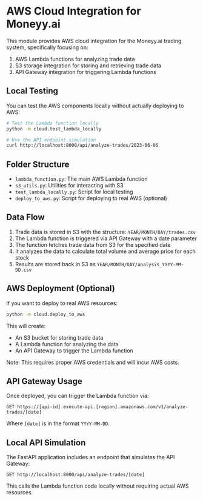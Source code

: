 # AWS Cloud Integration for Moneyy.ai

This module provides AWS cloud integration for the Moneyy.ai trading system, specifically focusing on:

1. AWS Lambda functions for analyzing trade data
2. S3 storage integration for storing and retrieving trade data
3. API Gateway integration for triggering Lambda functions

## Local Testing

You can test the AWS components locally without actually deploying to AWS:

```bash
# Test the Lambda function locally
python -m cloud.test_lambda_locally

# Use the API endpoint simulation
curl http://localhost:8000/api/analyze-trades/2023-06-06
```

## Folder Structure

- `lambda_function.py`: The main AWS Lambda function
- `s3_utils.py`: Utilities for interacting with S3
- `test_lambda_locally.py`: Script for local testing
- `deploy_to_aws.py`: Script for deploying to real AWS (optional)

## Data Flow

1. Trade data is stored in S3 with the structure: `YEAR/MONTH/DAY/trades.csv`
2. The Lambda function is triggered via API Gateway with a date parameter
3. The function fetches trade data from S3 for the specified date
4. It analyzes the data to calculate total volume and average price for each stock
5. Results are stored back in S3 as `YEAR/MONTH/DAY/analysis_YYYY-MM-DD.csv`

## AWS Deployment (Optional)

If you want to deploy to real AWS resources:

```bash
python -m cloud.deploy_to_aws
```

This will create:
- An S3 bucket for storing trade data
- A Lambda function for analyzing the data
- An API Gateway to trigger the Lambda function

Note: This requires proper AWS credentials and will incur AWS costs.

## API Gateway Usage

Once deployed, you can trigger the Lambda function via:

```
GET https://[api-id].execute-api.[region].amazonaws.com/v1/analyze-trades/[date]
```

Where `[date]` is in the format `YYYY-MM-DD`.

## Local API Simulation

The FastAPI application includes an endpoint that simulates the API Gateway:

```
GET http://localhost:8000/api/analyze-trades/[date]
```

This calls the Lambda function code locally without requiring actual AWS resources.
